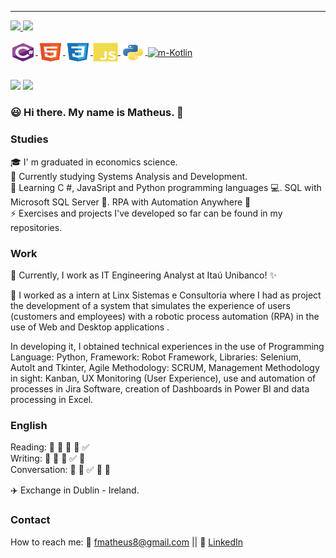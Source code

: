 -----------------------------------------------------------------------------------------------------------------------------------------------------------------------
<div align="left"> <!-- trocar para "center" quando as curiosidades estiverem ativadas -->
  <a href="https://github.com/mfalcirolli1">
  <img height="200em" src="https://github-readme-stats.vercel.app/api?username=mfalcirolli1&show_icons=true&theme=dracula&include_all_commits=true&count_private=true"/>
  <img height="200em" src="https://github-readme-stats.vercel.app/api/top-langs/?username=mfalcirolli1&layout=compact&langs_count=7&theme=dracula"/>
</div>
  <div style="display: inline_block"><br>
  <img align="center" alt="m-Unity" height="30" width="40" src="https://raw.githubusercontent.com/devicons/devicon/master/icons/csharp/csharp-original.svg">
  <img align="center" alt="m-HTML" height="30" width="40" src="https://raw.githubusercontent.com/devicons/devicon/master/icons/html5/html5-original.svg">
  <img align="center" alt="m-CSS" height="30" width="40" src="https://raw.githubusercontent.com/devicons/devicon/master/icons/css3/css3-original.svg">
  <img align="center" alt="m-Js" height="30" width="40" src="https://raw.githubusercontent.com/devicons/devicon/master/icons/javascript/javascript-plain.svg">
  <img align="center" alt="m-Python" height="30" width="40" src="https://raw.githubusercontent.com/devicons/devicon/master/icons/python/python-original.svg">
  <img align="center" alt="m-Kotlin" height="30" width="40" src="https://raw.githubusercontent.com/devicons/devicon/master/icons/python/kotlin-original.svg">
</div>
  
  ##
  
  <div>
  <a href="mailto:fmatheus8@gmail.com"><img src="https://img.shields.io/badge/Gmail-D14836?style=for-the-badge&logo=gmail&logoColor=white" target="_blank"></a>
  <a href="https://www.linkedin.com/in/matheusfalcirolli/" target="_blank"><img src="https://img.shields.io/badge/-LinkedIn-%230077B5?style=for-the-badge&logo=linkedin&logoColor=white" target="_blank"></a>
 
  </div>
  
### :smiley: Hi there. My name is Matheus. 👋

### Studies

  :mortar_board: I' m graduated in economics science. </br>
  :book: Currently studying Systems Analysis and Development. </br>
  🌱 Learning C #, JavaSript and Python programming languages 💻. SQL with Microsoft SQL Server 🔎. RPA with Automation Anywhere 🤖 </br>
  ⚡ Exercises and projects I've developed so far can be found in my repositories. </br>
  
  ### Work
  
  🔭 Currently, I work as IT Engineering Analyst at Itaú Unibanco! ✨
  
  🔭 I worked as a intern at Linx Sistemas e Consultoria where I had as project the development of a system that simulates the experience of users (customers   and   employees) with a robotic process automation (RPA) in the use of Web and Desktop applications .

  In developing it, I obtained technical experiences in the use of Programming Language: Python, Framework: Robot Framework, Libraries: Selenium, AutoIt and Tkinter,     Agile Methodology: SCRUM, Management Methodology in sight: Kanban, UX Monitoring (User Experience), use and automation of processes in Jira Software, creation of       Dashboards in Power BI and data processing in Excel. </br>
  
  ### English
  
Reading: :black_square_button: :black_square_button: :black_square_button: :black_square_button: :white_check_mark:</br>
Writing: :black_square_button: :black_square_button: :black_square_button: :white_check_mark: :black_square_button:</br>
Conversation: :black_square_button: :black_square_button: :white_check_mark: :black_square_button: :black_square_button:</br>
  
  :airplane: Exchange in Dublin - Ireland.
  
 ### Contact
  
  How to reach me: :email: fmatheus8@gmail.com || :link: <a href="https://www.linkedin.com/in/matheusfalcirolli/" target="_blank">LinkedIn</a>
  
  
<!--
**mfalcirolli1/mfalcirolli1** is a ✨ _special_ ✨ repository because its `README.md` (this file) appears on your GitHub profile.

Here are some ideas to get you started:

- 🔭 I’m currently working on ...
- 🌱 I’m currently learning ...
- 👯 I’m looking to collaborate on ...
- 🤔 I’m looking for help with ...
- 💬 Ask me about ...
- 📫 How to reach me ...
- 😄 Pronouns: ...
- ⚡ Fun fact: ...
-->
